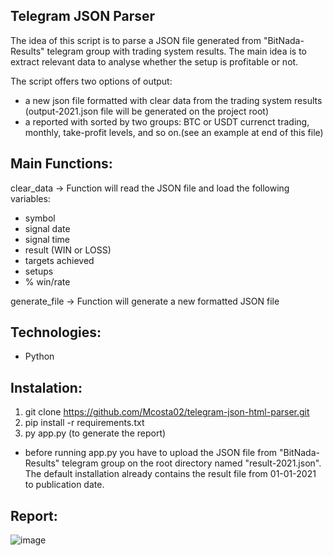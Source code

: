 Telegram JSON Parser
------------------------------------------

The idea of this script is to parse a JSON file generated from "BitNada-Results" telegram group with trading system results. 
The main idea is to extract relevant data to analyse whether the setup is profitable or not.

The script offers two options of output:
  - a new json file formatted with clear data from the trading system results (output-2021.json file will be generated on the project root)
  - a reported with sorted by two groups: BTC or USDT currenct trading, monthly, take-profit levels, and so on.(see an example at end of this file)


Main Functions:
---------------
clear_data -> Function will read the JSON file and load the following variables:

  - symbol
  - signal date
  - signal time
  - result (WIN or LOSS)
  - targets achieved
  - setups
  - % win/rate
  
generate_file -> Function will generate a new formatted JSON file

Technologies:
-------------
- Python

Instalation:
------------

1. git clone https://github.com/Mcosta02/telegram-json-html-parser.git
2. pip install -r requirements.txt
3. py app.py (to generate the report)

* before running app.py you have to upload the JSON file from "BitNada-Results" telegram group on the root directory named "result-2021.json". 
The default installation already contains the result file from 01-01-2021 to publication date.


Report:
-------
![image](https://user-images.githubusercontent.com/22096119/115947939-5f2f6980-a50e-11eb-87de-bc069a180f95.png)
